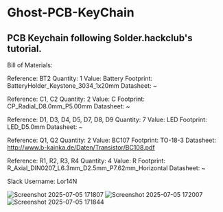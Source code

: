 # Ghost-PCB-KeyChain
PCB Keychain following Solder.hackclub's tutorial.
--------------------------------------------------
Bill of Materials:
  
  Reference: BT2
  Quantity: 1
  Value: Battery
  Footprint: BatteryHolder_Keystone_3034_1x20mm
  Datasheet: ~

  Reference: C1, C2
  Quantity: 2
  Value: C
  Footprint: CP_Radial_D8.0mm_P5.00mm
  Datasheet: ~
  
  Reference: D1, D3, D4, D5, D7, D8, D9
  Quantity: 7
  Value: LED
  Footprint: LED_D5.0mm
  Datasheet: ~
  
  Reference: Q1, Q2
  Quantity: 2
  Value: BC107
  Footprint: TO-18-3
  Datasheet: http://www.b-kainka.de/Daten/Transistor/BC108.pdf
  
  Reference: R1, R2, R3, R4
  Quantity: 4
  Value: R
  Footprint: R_Axial_DIN0207_L6.3mm_D2.5mm_P7.62mm_Horizontal
  Datasheet: ~

Slack Username: Lor14N

![Screenshot 2025-07-05 171807](https://github.com/user-attachments/assets/164a835f-8ca5-417b-98b8-1e9d3d1e50b1)
![Screenshot 2025-07-05 172007](https://github.com/user-attachments/assets/6a3e2a49-efd9-49d5-b6c8-8813dd53332c)
![Screenshot 2025-07-05 171844](https://github.com/user-attachments/assets/5ee781ba-4dfe-4068-8614-e80af56fb27c)
